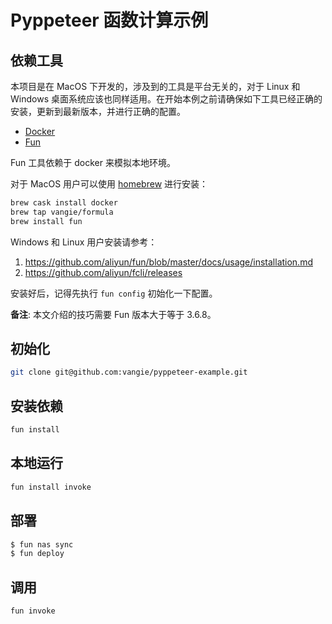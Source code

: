 # Pyppeteer 函数计算示例

## 依赖工具

本项目是在 MacOS 下开发的，涉及到的工具是平台无关的，对于 Linux 和 Windows 桌面系统应该也同样适用。在开始本例之前请确保如下工具已经正确的安装，更新到最新版本，并进行正确的配置。

* [Docker](https://www.docker.com/)
* [Fun](https://github.com/aliyun/fun)

Fun 工具依赖于 docker 来模拟本地环境。

对于 MacOS 用户可以使用 [homebrew](https://brew.sh/) 进行安装：

```bash
brew cask install docker
brew tap vangie/formula
brew install fun
```

Windows 和 Linux 用户安装请参考：

1. https://github.com/aliyun/fun/blob/master/docs/usage/installation.md
2. https://github.com/aliyun/fcli/releases

安装好后，记得先执行 `fun config` 初始化一下配置。

**备注**: 本文介绍的技巧需要 Fun 版本大于等于 3.6.8。

## 初始化

```bash
git clone git@github.com:vangie/pyppeteer-example.git
```

## 安装依赖

```bash
fun install
```

## 本地运行

```bash
fun install invoke
```

## 部署

```bash
$ fun nas sync
$ fun deploy
```
## 调用

```bash
fun invoke
```